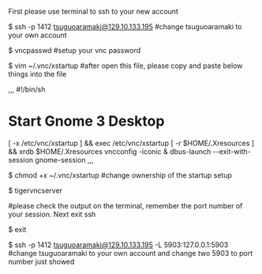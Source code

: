 
First please use terminal to ssh to your new account

$ ssh -p 1412 tsuguoaramaki@129.10.133.195    #change tsuguoaramaki to your own account

$ vncpasswd   #setup your vnc password

$ vim ~/.vnc/xstartup   #after open this file, please copy and paste below things into the file

,,,
#!/bin/sh
# Start Gnome 3 Desktop 
[ -x /etc/vnc/xstartup ] && exec /etc/vnc/xstartup
[ -r $HOME/.Xresources ] && xrdb $HOME/.Xresources
vncconfig -iconic &
dbus-launch --exit-with-session gnome-session
,,,

$ chmod +x ~/.vnc/xstartup    #change ownership of the startup setup

$ tigervncserver

#please check the output on the terminal, remember the port number of your session. Next exit ssh

$ exit

$ ssh -p 1412 tsuguoaramaki@129.10.133.195 -L 5903:127.0.0.1:5903   #change tsuguoaramaki to your own account and change two 5903 to port number just showed

